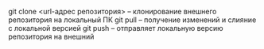 git clone <url-адрес репозитория> – клонирование внешнего репозитория на  локальный ПК
git pull – получение изменений и слияние с локальной версией
git push – отправляет локальную версию репозитория на внешний
